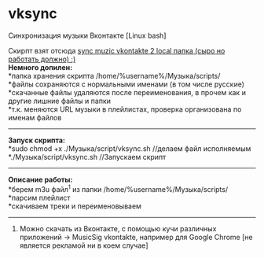 vksync
======

Синхронизация музыки Вконтакте [Linux bash]

Скирпт взят отсюда <a href="http://forum.ubuntu.ru/index.php?PHPSESSID=7s4tu71fd71mqo5ak5ld6a5sf5&topic=166168.0">sync muzic vkontakte 2 local папка (сыро но работать должно) :)</a><br/>
<b>Немного допилен:</b>
<br/>
*папка хранения скрипта /home/%username%/Музыка/scripts/<br/>
*файлы сохраняются с нормальными именами (в том числе русские)<br/>
*скачанные файлы удаляются после переименования, в прочем как и другие лишние файлы и папки<br/>
*т.к. меняются URL музыки в плейлистах, проверка организована по именам файлов<br/>
<hr/>
<b>Запуск скрипта:</b> <br/>
*sudo chmod +x ./Музыка/script/vksync.sh //делаем файл исполняемым<br/>
*./Музыка/script/vksync.sh //Запускаем скрипт<br/>
<hr/>
<b>Описание работы:</b><br/>
*берем m3u файл<sup>1</sup> из папки /home/%username%/Музыка/scripts/<br/>
*парсим плейлист<br/>
*скачиваем треки и переименовываем<br/>
<hr/>

1. Можно скачать из Вконтакте, с помощью кучи различных приложений -> MusicSig vkontakte, например для Google Chrome [не является рекламой ни в коем случае]<br/>
